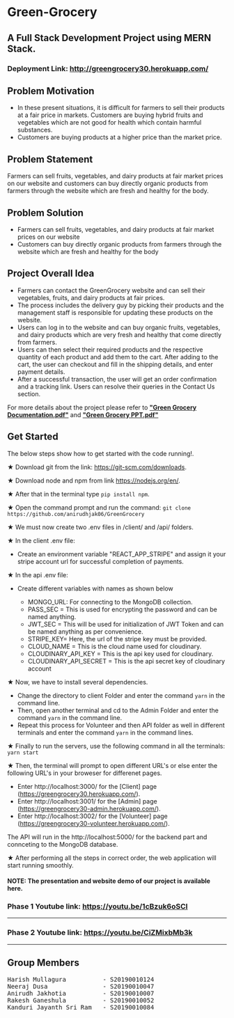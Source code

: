 # Green-Grocery
## A Full Stack Development Project using MERN Stack.

### Deployment Link: http://greengrocery30.herokuapp.com/

## Problem Motivation
- In these present situations, it is difficult for farmers to sell their products at a fair price in markets. Customers are buying hybrid fruits and vegetables which are not good for health which contain harmful substances.
- Customers are buying products at a higher price than the market price.

## Problem Statement
Farmers can sell fruits, vegetables, and dairy products at fair market prices on our website and customers can buy directly organic products from farmers through the website which are fresh and healthy for the body.
 
## Problem Solution
- Farmers can sell fruits, vegetables, and dairy products at fair market prices on our website
- Customers can buy directly organic products from farmers through the website which are fresh and healthy for the body

## Project Overall Idea
- Farmers can contact the GreenGrocery website and can sell their vegetables, fruits, and dairy products at fair prices.
- The process includes the delivery guy by picking their products and the management staff is responsible for
updating these products on the website.
- Users can log in to the website and can buy organic fruits, vegetables, and dairy products which are very fresh and healthy that come directly from farmers.
- Users can then select their required products and the respective quantity of each product and add them to the cart. After adding to the cart, the user can checkout and fill in the shipping details, and enter payment details.
- After a successful transaction, the user will get an order confirmation and a tracking link. Users can resolve their queries in the Contact Us section.

For more details about the project please refer to [**"Green Grocery Documentation.pdf"**][1] and [**"Green Grocery PPT.pdf"**][2]

[1]: https://github.com/mullaguraharish/GreenGrocery/blob/main/Green%20Grocery%20Documentation.pdf "Title"
[2]: https://github.com/mullaguraharish/GreenGrocery/blob/main/Green%20Grocery%20PPT.pdf "Title"


## Get Started

The below steps show how to get started with the code running!.

★ Download git from the link:
https://git-scm.com/downloads.

★ Download node and npm from link
https://nodejs.org/en/.

★ After that in the terminal type ```pip install npm```.

★ Open the command prompt and run the command: 
```git clone https://github.com/anirudhjak06/GreenGrocery```

★ We must now create two .env files in /client/ and /api/ folders.
  
★ In the client .env file:

- Create an environment variable "REACT_APP_STRIPE" and assign it your stripe account url for successful completion of payments.

★ In the api .env file:

- Create different variables with names as shown below 

  - MONGO_URL: For connecting to the MongoDB collection.
  - PASS_SEC = This is used for encrypting the password and can be named anything. 
  - JWT_SEC = This will be used for initialization of JWT Token and can be named anything as per convenience.
  - STRIPE_KEY= Here, the url of the stripe key must be provided.
  - CLOUD_NAME = This is the cloud name used for cloudinary.
  - CLOUDINARY_API_KEY = This is the api key used for cloudinary.
  - CLOUDINARY_API_SECRET = This is the api secret key of cloudinary account 

★ Now, we have to install several dependencies.

- Change the directory to client Folder and enter the command ```yarn``` in the command line.
- Then, open another terminal and cd to the Admin Folder and enter the command ```yarn``` in the command line.
- Repeat this process for Volunteer and then API folder as well in different terminals and enter the command ```yarn``` in the command lines.

★ Finally to run the servers, use the following command
in all the terminals: ```yarn start```

★ Then, the terminal will prompt to open different URL's or else
enter the following URL's in your broweser for differenet pages.
- Enter http://localhost:3000/ for the [Client] page (https://greengrocery30.herokuapp.com/).
- Enter http://localhost:3001/ for the [Admin] page (https://greengrocery30-admin.herokuapp.com/).
- Enter http://localhost:3002/ for the [Volunteer] page (https://greengrocery30-volunteer.herokuapp.com/).

The API will run in the http://localhost:5000/ for the backend part and connceting to the MongoDB database.

★ After performing all the steps in correct order, the web application will start running smoothly. 

#### NOTE: The presentation and website demo of our project is available here.

### Phase 1 Youtube link: https://youtu.be/1cBzuk6oSCI

<hr>

### Phase 2 Youtube link: https://youtu.be/CiZMixbMb3k
<hr>

## Group Members

<pre>
Harish Mullagura          - S20190010124
Neeraj Dusa               - S20190010047
Anirudh Jakhotia          - S20190010007
Rakesh Ganeshula          - S20190010052
Kanduri Jayanth Sri Ram   - S20190010084
</pre>
